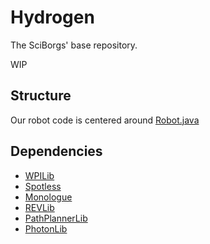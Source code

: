 # Hydrogen
The SciBorgs' base repository.

WIP

## Structure
Our robot code is centered around [Robot.java](src/main/java/org/sciborgs1155/robot/Robot.java)

## Dependencies
- [WPILib](https://docs.wpilib.org/)
- [Spotless](https://github.com/diffplug/spotless/blob/main/plugin-gradle/README.md)
- [Monologue](https://github.com/shueja/Monologue)
- [REVLib](https://docs.revrobotics.com/sparkmax/software-resources/spark-max-api-information)
- [PathPlannerLib](https://github.com/mjansen4857/pathplanner/wiki)
- [PhotonLib](https://docs.photonvision.org/en/latest/docs/programming/photonlib/adding-vendordep.html)
